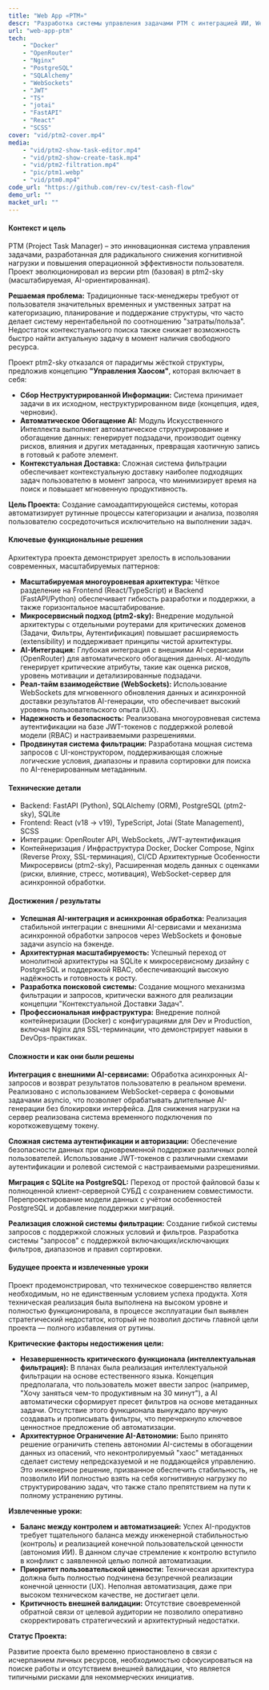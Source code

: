 ```yaml
---
title: "Web App «PTM»"
descr: "Разработка системы управления задачами PTM с интеграцией ИИ, WebSocket-соединениями и расширенной архитектурой. Проект эволюционировал от простого приложения с SQLite до полноценной системы с PostgreSQL, JWT-аутентификацией, AI-генерацией задач и контейнеризацией через Docker."
url: "web-app-ptm"
tech:
    - "Docker"
    - "OpenRouter"
    - "Nginx"
    - "PostgreSQL"
    - "SQLAlchemy"
    - "WebSockets"
    - "JWT"
    - "TS"
    - "jotai"
    - "FastAPI"
    - "React"
    - "SCSS"
cover: "vid/ptm2-cover.mp4"
media:
    - "vid/ptm2-show-task-editor.mp4"
    - "vid/ptm2-show-create-task.mp4"
    - "vid/ptm2-filtration.mp4"
    - "pic/ptm1.webp"
    - "vid/ptm0.mp4"
code_url: "https://github.com/rev-cv/test-cash-flow"
demo_url: ""
macket_url: ""
---
```


#### Контекст и цель

PTM (Project Task Manager) – это инновационная система управления задачами, разработанная для радикального снижения когнитивной нагрузки и повышения операционной эффективности пользователя. Проект эволюционировал из версии ptm (базовая) в ptm2-sky (масштабируемая, AI-ориентированная).

**Решаемая проблема:** Традиционные таск-менеджеры требуют от пользователя значительных временных и умственных затрат на категоризацию, планирование и поддержание структуры, что часто делает систему нерентабельной по соотношению "затраты/польза". Недостаток контекстуального поиска также снижает возможность быстро найти актуальную задачу в момент наличия свободного ресурса.

Проект ptm2-sky отказался от парадигмы жёсткой структуры, предложив концепцию **"Управления Хаосом"**, которая включает в себя:

- **Сбор Неструктурированной Информации:** Система принимает задачи в их исходном, неструктурированном виде (концепция, идея, черновик).
- **Автоматическое Обогащение AI:** Модуль Искусственного Интеллекта выполняет автоматическое структурирование и обогащение данных: генерирует подзадачи, производит оценку рисков, влияния и других метаданных, превращая хаотичную запись в готовый к работе элемент.
- **Контекстуальная Доставка:** Сложная система фильтрации обеспечивает контекстуальную доставку наиболее подходящих задач пользователю в момент запроса, что минимизирует время на поиск и повышает мгновенную продуктивность.

**Цель Проекта:** Создание самоадаптирующейся системы, которая автоматизирует рутинные процессы категоризации и анализа, позволяя пользователю сосредоточиться исключительно на выполнении задач.

#### Ключевые функциональные решения

Архитектура проекта демонстрирует зрелость в использовании современных, масштабируемых паттернов:

- **Масштабируемая многоуровневая архитектура:** Чёткое разделение на Frontend (React/TypeScript) и Backend (FastAPI/Python) обеспечивает гибкость разработки и поддержки, а также горизонтальное масштабирование.
- **Микросервисный подход (ptm2-sky):** Внедрение модульной архитектуры с отдельными роутерами для критических доменов (Задачи, Фильтры, Аутентификация) повышает расширяемость (extensibility) и поддерживает принципы чистой архитектуры.
- **AI-Интеграция:** Глубокая интеграция с внешними AI-сервисами (OpenRouter) для автоматического обогащения данных. AI-модуль генерирует критические атрибуты, такие как оценка рисков, уровень мотивации и детализированные подзадачи.
- **Реал-тайм взаимодействие (WebSockets):** Использование WebSockets для мгновенного обновления данных и асинхронной доставки результатов AI-генерации, что обеспечивает высокий уровень пользовательского опыта (UX).
- **Надежность и безопасность:** Реализована многоуровневая система аутентификации на базе JWT-токенов с поддержкой ролевой модели (RBAC) и настраиваемыми разрешениями.
- **Продвинутая система фильтрации:** Разработана мощная система запросов с UI-конструктором, поддерживающая сложные логические условия, диапазоны и правила сортировки для поиска по AI-генерированным метаданным.

#### Технические детали

- Backend: FastAPI (Python), SQLAlchemy (ORM), PostgreSQL (ptm2-sky), SQLite
- Frontend: React (v18 → v19), TypeScript, Jotai (State Management), SCSS
- Интеграции: OpenRouter API, WebSockets, JWT-аутентификация
- Контейнеризация / Инфраструктура Docker, Docker Compose, Nginx (Reverse Proxy, SSL-терминация), CI/CD
  Архитектурные Особенности Микросервисы (ptm2-sky), Расширенная модель данных с оценками (риски, влияние, стресс, мотивация), WebSocket-сервер для асинхронной обработки.

#### Достижения / результаты

- **Успешная AI-интеграция и асинхронная обработка:** Реализация стабильной интеграции с внешними AI-сервисами и механизма асинхронной обработки запросов через WebSockets и фоновые задачи asyncio на бэкенде.
- **Архитектурная масштабируемость:** Успешный переход от монолитной архитектуры на SQLite к микросервисному дизайну с PostgreSQL и поддержкой RBAC, обеспечивающий высокую надёжность и готовность к росту.
- **Разработка поисковой системы:** Создание мощного механизма фильтрации и запросов, критически важного для реализации концепции "Контекстуальной Доставки Задач".
- **Профессиональная инфраструктура:** Внедрение полной контейнеризации (Docker) с конфигурациями для Dev и Production, включая Nginx для SSL-терминации, что демонстрирует навыки в DevOps-практиках.

#### Сложности и как они были решены

**Интеграция с внешними AI-сервисами:** Обработка асинхронных AI-запросов и возврат результатов пользователю в реальном времени. Реализовано с использованием WebSocket-сервера с фоновыми задачами asyncio, что позволяет обрабатывать длительные AI-генерации без блокировки интерфейса. Для снижения нагрузки на сервер реализована система временного подключения по короткожевущему токену.

**Сложная система аутентификации и авторизации:** Обеспечение безопасности данных при одновременной поддержке различных ролей пользователей. Использование JWT-токенов с различными схемами аутентификации и ролевой системой с настраиваемыми разрешениями.

**Миграция с SQLite на PostgreSQL:** Переход от простой файловой базы к полноценной клиент-серверной СУБД с сохранением совместимости. Перепроектирование модели данных с учётом особенностей PostgreSQL и добавление поддержки миграций.

**Реализация сложной системы фильтрации:** Создание гибкой системы запросов с поддержкой сложных условий и фильтров. Разработка системы "запросов" с поддержкой включающих/исключающих фильтров, диапазонов и правил сортировки.

#### Будущее проекта и извлеченные уроки

Проект продемонстрировал, что техническое совершенство является необходимым, но не единственным условием успеха продукта. Хотя техническая реализация была выполнена на высоком уровне и полностью функционировала, в процессе эксплуатации был выявлен стратегический недостаток, который не позволил достичь главной цели проекта — полного избавления от рутины.

**Критические факторы недостижения цели:**

- **Незавершенность критического функционала (интеллектуальная фильтрация):** В планах была реализация интеллектуальной фильтрации на основе естественного языка. Концепция предполагала, что пользователь может ввести запрос (например, "Хочу заняться чем-то продуктивным на 30 минут"), а AI автоматически сформирует пресет фильтров на основе метаданных задачи. Отсутствие этого функционала вынуждало вручную создавать и прописывать фильтры, что перечеркнуло ключевое ценностное предложение об автоматизации.
- **Архитектурное Ограничение AI-Автономии:** Было принято решение ограничить степень автономии AI-системы в обогащении данных из опасений, что неконтролируемый "хаос" метаданных сделает систему непредсказуемой и не поддающейся управлению. Это инженерное решение, призванное обеспечить стабильность, не позволило ИИ полностью взять на себя когнитивную нагрузку по структурированию задач, что также стало препятствием на пути к полному устранению рутины.

**Извлеченные уроки:**

- **Баланс между контролем и автоматизацией:** Успех AI-продуктов требует тщательного баланса между инженерной стабильностью (контроль) и реализацией конечной пользовательской ценности (автономия ИИ). В данном случае стремление к контролю вступило в конфликт с заявленной целью полной автоматизации.
- **Приоритет пользовательской ценности:** Техническая архитектура должна быть полностью подчинена безупречной реализации конечной ценности (UX). Неполная автоматизация, даже при высоком техническом качестве, не достигает цели.
- **Критичность внешней валидации:** Отсутствие своевременной обратной связи от целевой аудитории не позволило оперативно скорректировать стратегический и архитектурный недостатки.

**Статус Проекта:**

Развитие проекта было временно приостановлено в связи с исчерпанием личных ресурсов, необходимостью сфокусироваться на поиске работы и отсутствием внешней валидации, что является типичными рисками для некоммерческих инициатив.
